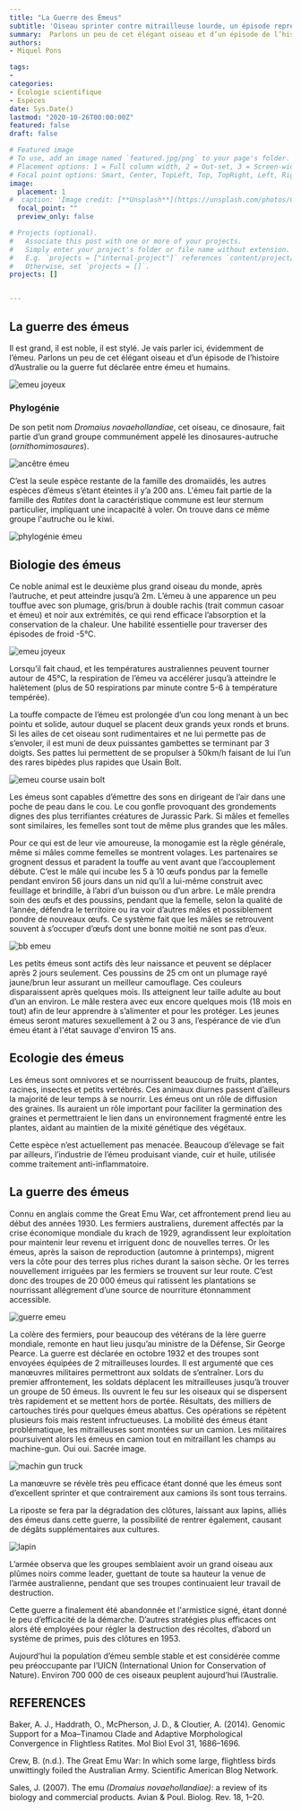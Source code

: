 ```yaml
---
title: "La Guerre des Émeus"
subtitle: 'Oiseau sprinter contre mitrailleuse lourde, un épisode repréentatif de la gestion humaine de la nature.'
summary:  Parlons un peu de cet élégant oiseau et d’un épisode de l’histoire d’Australie ou la guerre fut déclarée entre émeu et humains. 
authors:
- Miquel Pons

tags:
- 
categories:
- Écologie scientifique
- Espèces
date: Sys.Date()
lastmod: "2020-10-26T00:00:00Z"
featured: false
draft: false

# Featured image
# To use, add an image named `featured.jpg/png` to your page's folder.
# Placement options: 1 = Full column width, 2 = Out-set, 3 = Screen-width
# Focal point options: Smart, Center, TopLeft, Top, TopRight, Left, Right, BottomLeft, Bottom, BottomRight
image:
  placement: 1
#  caption: 'Image credit: [**Unsplash**](https://unsplash.com/photos/CpkOjOcXdUY)'
  focal_point: ""
  preview_only: false

# Projects (optional).
#   Associate this post with one or more of your projects.
#   Simply enter your project's folder or file name without extension.
#   E.g. `projects = ["internal-project"]` references `content/project/deep-learning/index.md`.
#   Otherwise, set `projects = []`.
projects: []


---
```



## La guerre des émeus

Il est grand, il est noble, il est stylé. Je vais parler ici, évidemment de l’émeu. Parlons un peu de cet élégant oiseau et d’un épisode de l’histoire d’Australie ou la guerre fut déclarée entre émeu et humains.

<img class="fit-picture" 
    src="/media/émeu sympa.jpg"
    alt="emeu joyeux"
    title="">

###	Phylogénie

De son petit nom *Dromaius novaehollandiae*, cet oiseau, ce dinosaure, fait partie d’un grand groupe communément appelé les dinosaures-autruche (*ornithomimosaures*). 

<img class="fit-picture" 
    src="/media/ornithomimosaures.jpg"
    alt="ancêtre émeu"
    title="Photo issu de wikipedia">

C’est la seule espèce restante de la famille des dromaiidés, les autres espèces d’émeus s’étant éteintes il y’a 200 ans. L'émeu fait partie de la famille des *Ratites* dont la caractéristique commune est leur sternum particulier, impliquant une incapacité à voler. On trouve dans ce même groupe l'autruche ou le kiwi. 

<img class="fit-picture" 
    src="/media/phylogénie émeu.jpeg"
    alt="phylogénie émeu"
    title="Baker, A. J., Haddrath, O., McPherson, J. D., & Cloutier, A. (2014). Genomic Support for a Moa–Tinamou Clade and Adaptive Morphological Convergence in Flightless Ratites. Mol Biol Evol 31, 1686–1696.">

## Biologie des émeus

Ce noble animal est le deuxième plus grand oiseau du monde, après l’autruche, et peut atteindre jusqu’à 2m. L’émeu à une apparence un peu touffue avec son plumage, gris/brun à double rachis (trait commun casoar et émeu) et noir aux extrémités, ce qui rend efficace l’absorption et la conservation de la chaleur. Une habilité essentielle pour traverser des épisodes de froid -5°C. 

<img class="fit-picture" 
    src="/media/plumes emeu.jpg"
    alt="emeu joyeux"
    title="Image par M W de Pixabay">

Lorsqu’il fait chaud, et les températures australiennes peuvent tourner autour de 45°C, la respiration de l’émeu va accélérer jusqu’à atteindre le halètement (plus de 50 respirations par minute contre 5-6 à température tempérée). 
    
La touffe compacte de l’émeu est prolongée d’un cou long menant à un bec pointu et solide, autour duquel se placent deux grands yeux ronds et bruns. Si les ailes de cet oiseau sont rudimentaires et ne lui permette pas de s’envoler, il est muni de deux puissantes gambettes se terminant par 3 doigts. Ses pattes lui permettent de se propulser à 50km/h faisant de lui l’un des rares bipèdes plus rapides que Usain Bolt. 

<img class="fit-picture" 
    src="/media/emeu course.jpg"
    alt="emeu course usain bolt"
    title="Original Carlos Barria">
    
Les émeus sont capables d’émettre des sons en dirigeant de l’air dans une poche de peau dans le cou. Le cou gonfle provoquant des grondements dignes des plus terrifiantes créatures de Jurassic Park.
Si mâles et femelles sont similaires, les femelles sont tout de même plus grandes que les mâles.

Pour ce qui est de leur vie amoureuse, la monogamie est la règle générale, même si mâles comme femelles se montrent volages. Les partenaires se grognent dessus et paradent la touffe au vent avant que l’accouplement débute. C’est le mâle qui incube les 5 à 10 œufs pondus par la femelle pendant environ 56 jours dans un nid qu’il a lui-même construit avec feuillage et brindille, à l’abri d’un buisson ou d’un arbre. Le mâle prendra soin des œufs et des poussins, pendant que la femelle, selon la qualité de l’année, défendra le territoire ou ira voir d’autres mâles et possiblement pondre de nouveaux œufs. Ce système fait que les mâles se retrouvent souvent à s’occuper d’œufs dont une bonne moitié ne sont pas d’eux.


<img class="fit-picture" 
    src="/media/baby emu.jpg"
    alt="bb emeu"
    title="Jean, Flickr">

Les petits émeus sont actifs dès leur naissance et peuvent se déplacer après 2 jours seulement. Ces poussins de 25 cm ont un plumage rayé jaune/brun leur assurant un meilleur camouflage. Ces couleurs disparaissent après quelques mois. Ils atteignent leur taille adulte au bout d’un an environ. Le mâle restera avec eux encore quelques mois (18 mois en tout) afin de leur apprendre à s’alimenter et pour les protéger. Les jeunes émeus seront matures sexuellement à 2 ou 3 ans, l’espérance de vie d’un émeu étant à l'état sauvage d'environ 15 ans.

## Ecologie des émeus

Les émeus sont omnivores et se nourrissent beaucoup de fruits, plantes, racines, insectes et petits vertébrés. Ces animaux diurnes passent d’ailleurs la majorité de leur temps à se nourrir. Les émeus ont un rôle de diffusion des graines. Ils auraient un rôle important pour faciliter la germination des graines et permettraient le lien dans un environnement fragmenté entre les plantes, aidant au maintien de la mixité génétique des végétaux.

Cette espèce n’est actuellement pas menacée. Beaucoup d’élevage se fait par ailleurs, l’industrie de l’émeu produisant viande, cuir et huile, utilisée comme traitement anti-inflammatoire. 

## La guerre des émeus

Connu en anglais comme the Great Emu War, cet affrontement prend lieu au début des années 1930. Les fermiers australiens, durement affectés par la crise économique mondiale du krach de 1929, agrandissent leur exploitation pour maintenir leur revenu et irriguent donc de nouvelles terres. Or les émeus, après la saison de reproduction (automne à printemps), migrent vers la côte pour des terres plus riches durant la saison sèche. Or les terres nouvellement irriguées par les fermiers se trouvent sur leur route. C’est donc des troupes de 20 000 émeus qui ratissent les plantations se nourrissant allégrement d’une source de nourriture étonnamment accessible. 

<img class="fit-picture" 
    src="/media/Emu_War_Of_1932.jpg"
    alt="guerre emeu"
    title="source stillunfold.com">
    
La colère des fermiers, pour beaucoup des vétérans de la Ière guerre mondiale, remonte en haut lieu jusqu’au ministre de la Défense, Sir George Pearce. La guerre est déclarée en octobre 1932 et des troupes sont envoyées équipées de 2 mitrailleuses lourdes. Il est argumenté que ces manœuvres militaires permettront aux soldats de s‘entraîner. Lors du premier affrontement, les soldats déplacent les mitrailleuses jusqu’à trouver un groupe de 50 émeus. Ils ouvrent le feu sur les oiseaux qui se dispersent très rapidement et se mettent hors de portée. Résultats, des milliers de cartouches tirés pour quelques émeus abattus. Ces opérations se répètent plusieurs fois mais restent infructueuses. La mobilité des émeus étant problématique, les mitrailleuses sont montées sur un camion. Les militaires poursuivent alors les émeus en camion tout en mitraillant les champs au machine-gun. Oui oui. Sacrée image. 


<img class="fit-picture" 
    src="/media/717c1a674f46b055b4af7c1670655c52.jpg"
    alt="machin gun truck"
    title="machine gun truck">
    
La manœuvre se révèle très peu efficace étant donné que les émeus sont d’excellent sprinter et que contrairement aux camions ils sont tous terrains. 

La riposte se fera par la dégradation des clôtures, laissant aux lapins, alliés des émeus dans cette guerre, la possibilité de rentrer également, causant de dégâts supplémentaires aux cultures. 


<img class="fit-picture" 
    src="/media/adorable-1850192_1920.jpg"
    alt="lapin"
    title="">
    
L’armée observa que les groupes semblaient avoir un grand oiseau aux plûmes noirs comme leader, guettant de toute sa hauteur la venue de l’armée australienne, pendant que ses troupes continuaient leur travail de destruction. 

Cette guerre a finalement été abandonnée et l'armistice signé, étant donné le peu d’efficacité de la démarche. D’autres stratégies plus efficaces ont alors été employées pour régler la destruction des récoltes, d’abord un système de primes, puis des clôtures en 1953.

Aujourd’hui la population d’émeu semble stable et est considérée comme peu préoccupante par l’UICN (International Union for Conservation of Nature). Environ 700 000 de ces oiseaux peuplent aujourd’hui l’Australie. 

## REFERENCES

Baker, A. J., Haddrath, O., McPherson, J. D., & Cloutier, A. (2014). Genomic Support for a Moa–Tinamou Clade and Adaptive Morphological Convergence in Flightless Ratites. Mol Biol Evol 31, 1686–1696.

Crew, B. (n.d.). The Great Emu War: In which some large, flightless birds unwittingly foiled the Australian Army. Scientific American Blog Network.

Sales, J. (2007). The emu <I>(Dromaius novaehollandiae)</I>: a review of its biology and commercial products. Avian & Poul. Biolog. Rev. 18, 1–20.


